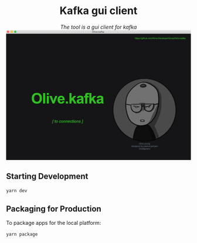<div align="center">
<h1>Kafka gui client</h1>
<i>The tool is a gui client for kafka</i>
</div>
<img src="internals/img/Home.png" alt="Olive.kafka"/><br/>

## Starting Development

```bash
yarn dev
```

## Packaging for Production
To package apps for the local platform:
```bash
yarn package
```
